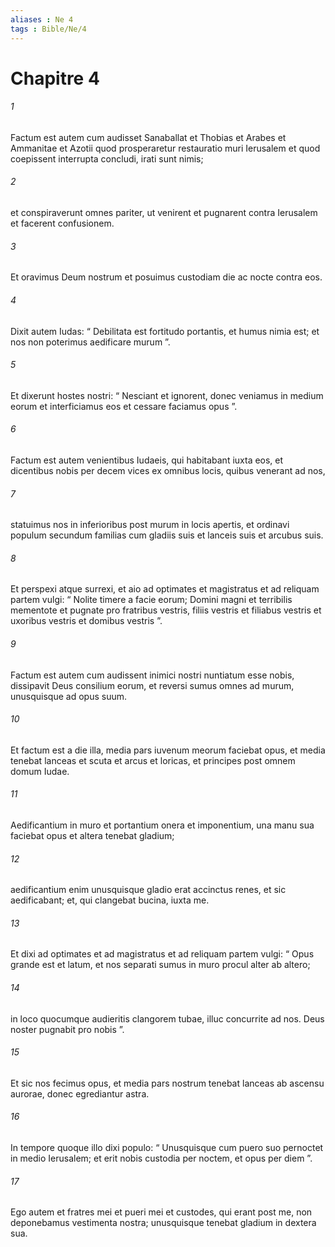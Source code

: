 ```yaml
---
aliases : Ne 4
tags : Bible/Ne/4
---
```


# Chapitre 4

###### 1
Factum est autem cum audisset Sanaballat et Thobias et Arabes et Ammanitae et Azotii quod prosperaretur restauratio muri Ierusalem et quod coepissent interrupta concludi, irati sunt nimis; 
###### 2
et conspiraverunt omnes pariter, ut venirent et pugnarent contra Ierusalem et facerent confusionem. 
###### 3
Et oravimus Deum nostrum et posuimus custodiam die ac nocte contra eos. 
###### 4
Dixit autem Iudas: “ Debilitata est fortitudo portantis, et humus nimia est; et nos non poterimus aedificare murum ”. 
###### 5
Et dixerunt hostes nostri: “ Nesciant et ignorent, donec veniamus in medium eorum et interficiamus eos et cessare faciamus opus ”.
###### 6
Factum est autem venientibus Iudaeis, qui habitabant iuxta eos, et dicentibus nobis per decem vices ex omnibus locis, quibus venerant ad nos, 
###### 7
statuimus nos in inferioribus post murum in locis apertis, et ordinavi populum secundum familias cum gladiis suis et lanceis suis et arcubus suis. 
###### 8
Et perspexi atque surrexi, et aio ad optimates et magistratus et ad reliquam partem vulgi: “ Nolite timere a facie eorum; Domini magni et terribilis mementote et pugnate pro fratribus vestris, filiis vestris et filiabus vestris et uxoribus vestris et domibus vestris ”. 
###### 9
Factum est autem cum audissent inimici nostri nuntiatum esse nobis, dissipavit Deus consilium eorum, et reversi sumus omnes ad murum, unusquisque ad opus suum. 
###### 10
Et factum est a die illa, media pars iuvenum meorum faciebat opus, et media tenebat lanceas et scuta et arcus et loricas, et principes post omnem domum Iudae. 
###### 11
Aedificantium in muro et portantium onera et imponentium, una manu sua faciebat opus et altera tenebat gladium; 
###### 12
aedificantium enim unusquisque gladio erat accinctus renes, et sic aedificabant; et, qui clangebat bucina, iuxta me. 
###### 13
Et dixi ad optimates et ad magistratus et ad reliquam partem vulgi: “ Opus grande est et latum, et nos separati sumus in muro procul alter ab altero; 
###### 14
in loco quocumque audieritis clangorem tubae, illuc concurrite ad nos. Deus noster pugnabit pro nobis ”. 
###### 15
Et sic nos fecimus opus, et media pars nostrum tenebat lanceas ab ascensu aurorae, donec egrediantur astra.
###### 16
In tempore quoque illo dixi populo: “ Unusquisque cum puero suo pernoctet in medio Ierusalem; et erit nobis custodia per noctem, et opus per diem ”. 
###### 17
Ego autem et fratres mei et pueri mei et custodes, qui erant post me, non deponebamus vestimenta nostra; unusquisque tenebat gladium in dextera sua.
